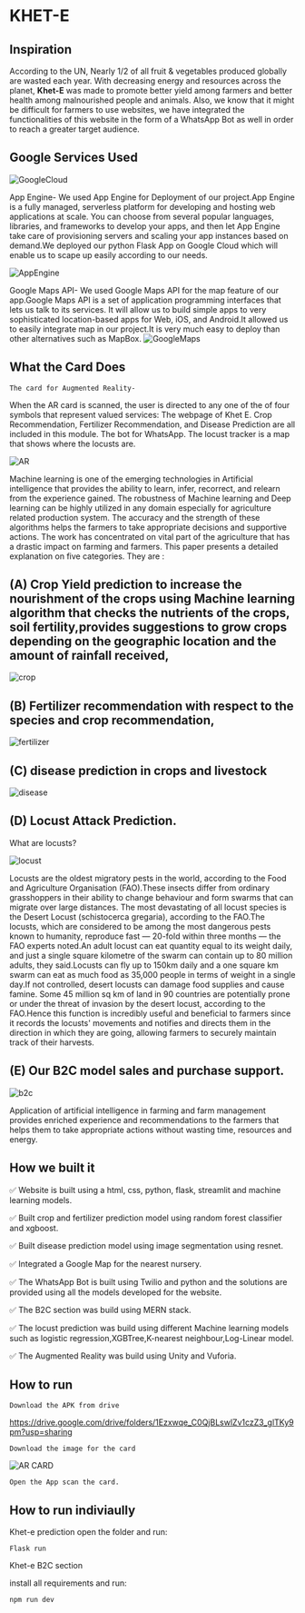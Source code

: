# KHET-E

## Inspiration
According to the UN, Nearly 1/2 of all fruit & vegetables produced globally are wasted each year. With decreasing energy and resources across the planet, **Khet-E** was made to promote better yield among farmers and better health among malnourished people and animals. Also, we know that it might be difficult for farmers to use websites, we have integrated the functionalities of this website in the form of a WhatsApp Bot as well in order to reach a greater target audience.

## Google Services Used
![GoogleCloud](https://i.pcmag.com/imagery/reviews/02yVL9f8Jw1atwoG6sgFZDH-7.fit_scale.size_760x427.v1569482492.jpg)

App Engine- We used App Engine for Deployment of our project.App Engine is a fully managed, serverless platform for developing and hosting web applications at scale. You can choose from several popular languages, libraries, and frameworks to develop your apps, and then let App Engine take care of provisioning servers and scaling your app instances based on demand.We deployed our python Flask App on Google Cloud which will enable us to scape up easily according to our needs.

![AppEngine](https://habrastorage.org/webt/4m/mp/dz/4mmpdzaun1lqnfbqlluwok_kiie.jpeg)

Google Maps API- We used Google Maps API for the map feature of our app.Google Maps API is a set of application programming interfaces that lets us talk to its services. It will allow us to build simple apps to very sophisticated location-based apps for Web, iOS, and Android.It allowed us to easily integrate map in our project.It is very much easy to deploy than other alternatives such as MapBox.
![GoogleMaps](https://www.howtogeek.com/wp-content/uploads/2021/01/google-maps-satellite.png?height=200p&trim=2,2,2,2)
## What the Card Does
	The card for Augmented Reality-
  When the AR card is scanned, the user is directed to any one of the of four symbols that represent valued services:
	The webpage of Khet E.
	Crop Recommendation, Fertilizer Recommendation, and Disease Prediction are all included in this module.
	The bot for WhatsApp.
	The locust tracker is a map that shows where the locusts are.

![AR](https://user-images.githubusercontent.com/72274851/160909229-e2e9dde3-ea9f-4152-a93d-5ebe1bcb7172.gif)


Machine learning is one of the emerging technologies in Artificial intelligence that provides the ability to learn, infer, recorrect, and relearn from the experience gained. The robustness of Machine learning and Deep learning can be highly utilized in any domain especially for agriculture related production system. The accuracy and the strength of these algorithms helps the farmers to take appropriate decisions and supportive actions. 
The work has concentrated on vital part of the agriculture that has a drastic impact on farming and farmers. This paper presents a detailed explanation on five categories. They are :

## (A) Crop Yield prediction to increase the nourishment of the crops using Machine learning algorithm that checks the nutrients of the crops, soil fertility,provides suggestions to grow crops depending on the geographic location and the amount of rainfall received, 
![crop](https://user-images.githubusercontent.com/72274851/160910645-674b7e3c-781e-48b3-be67-5f124b4c561a.gif)

## (B) Fertilizer recommendation with respect to the species and crop recommendation, 
![fertilizer](https://user-images.githubusercontent.com/72274851/160910684-408d3e09-f9c0-4eeb-a627-101e63828afb.gif)

## (C) disease prediction in crops and livestock 

![disease](https://user-images.githubusercontent.com/72274851/161100949-38d4b126-a440-459b-923f-48bd596431d7.gif)



## (D) Locust Attack Prediction. 
What are locusts?

![locust](http://cen.acs.org/content/dam/cen/98/31/WEB/09831-scicon7-locust.jpg)

Locusts are the oldest migratory pests in the world, according to the Food and Agriculture Organisation (FAO).These insects differ from ordinary grasshoppers in their ability to change behaviour and form swarms that can migrate over large distances. The most devastating of all locust species is the Desert Locust (schistocerca gregaria), according to the FAO.The locusts, which are considered to be among the most dangerous pests known to humanity, reproduce fast — 20-fold within three months — the FAO experts noted.An adult locust can eat quantity equal to its weight daily, and just a single square kilometre of the swarm can contain up to 80 million adults, they said.Locusts can fly up to 150km daily and a one square km swarm can eat as much food as 35,000 people in terms of weight in a single day.If not controlled, desert locusts can damage food supplies and cause famine. Some 45 million sq km of land in 90 countries are potentially prone or under the threat of invasion by the desert locust, according to the FAO.Hence this function is incredibly useful and beneficial to farmers since it records the locusts' movements and notifies and directs them in the direction in which they are going, allowing farmers to securely maintain track of their harvests.

## (E) Our B2C model sales and purchase support. 
![b2c](https://user-images.githubusercontent.com/72274851/160911131-3b0f922d-c2f1-44ee-820c-cae64001aebf.gif)


Application of artificial intelligence in farming and farm management provides enriched experience and recommendations to the farmers that helps them to take appropriate actions without wasting time, resources and energy.



## How we built it

✅ Website is built using a html, css, python, flask, streamlit and machine learning models.  

✅ Built crop and fertilizer prediction model using random forest classifier and xgboost.  

✅ Built disease prediction model using image segmentation using resnet.  

✅ Integrated a Google Map for the nearest nursery.  

✅ The WhatsApp Bot is built using Twilio and python and the solutions are provided using all the models developed for the website.  

✅ The B2C section was build using MERN stack.

✅ The locust prediction was build using different Machine learning models such as logistic regression,XGBTree,K-nearest neighbour,Log-Linear model.

✅ The Augmented Reality was build using Unity and Vuforia.


## How to run
    Download the APK from drive
    
   https://drive.google.com/drive/folders/1Ezxwqe_C0QjBLswlZv1czZ3_glTKy9pm?usp=sharing
    
    Download the image for the card
   
   ![AR CARD](https://user-images.githubusercontent.com/72274851/161099538-8509a88e-c70c-4cdf-8b0d-f34f38931904.jpg)

    Open the App scan the card.
    
    
## How to run indiviaully 
   Khet-e prediction
      open the folder and run:
   
    Flask run
    
   Khet-e B2C section
   
   install all requirements and run:
   
    npm run dev
    
    
   
    
